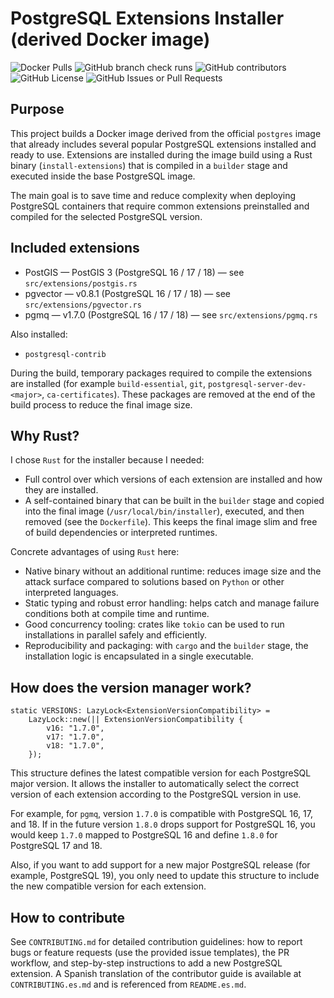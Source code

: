 # PostgreSQL Extensions Installer (derived Docker image)
![Docker Pulls](https://img.shields.io/docker/pulls/ruxwez/postgres?style=flat-square)
![GitHub branch check runs](https://img.shields.io/github/check-runs/ruxwez/postgres/main?cacheSeconds=60)
![GitHub contributors](https://img.shields.io/github/contributors/ruxwez/postgres?style=flat-square)
![GitHub License](https://img.shields.io/github/license/ruxwez/postgres?style=flat-square)
![GitHub Issues or Pull Requests](https://img.shields.io/github/issues/ruxwez/postgres?style=flat-square)

## Purpose

This project builds a Docker image derived from the official `postgres` image that already includes several popular PostgreSQL extensions installed and ready to use. Extensions are installed during the image build using a Rust binary (`install-extensions`) that is compiled in a `builder` stage and executed inside the base PostgreSQL image.

The main goal is to save time and reduce complexity when deploying PostgreSQL containers that require common extensions preinstalled and compiled for the selected PostgreSQL version.

## Included extensions

- PostGIS — PostGIS 3 (PostgreSQL 16 / 17 / 18) — see `src/extensions/postgis.rs`
- pgvector — v0.8.1 (PostgreSQL 16 / 17 / 18) — see `src/extensions/pgvector.rs`
- pgmq — v1.7.0 (PostgreSQL 16 / 17 / 18) — see `src/extensions/pgmq.rs`

Also installed:

- `postgresql-contrib`

During the build, temporary packages required to compile the extensions are installed (for example `build-essential`, `git`, `postgresql-server-dev-<major>`, `ca-certificates`). These packages are removed at the end of the build process to reduce the final image size.

## Why Rust?

I chose `Rust` for the installer because I needed:

- Full control over which versions of each extension are installed and how they are installed.
- A self-contained binary that can be built in the `builder` stage and copied into the final image (`/usr/local/bin/installer`), executed, and then removed (see the `Dockerfile`). This keeps the final image slim and free of build dependencies or interpreted runtimes.

Concrete advantages of using `Rust` here:

- Native binary without an additional runtime: reduces image size and the attack surface compared to solutions based on `Python` or other interpreted languages.
- Static typing and robust error handling: helps catch and manage failure conditions both at compile time and runtime.
- Good concurrency tooling: crates like `tokio` can be used to run installations in parallel safely and efficiently.
- Reproducibility and packaging: with `cargo` and the `builder` stage, the installation logic is encapsulated in a single executable.

## How does the version manager work?

```/dev/null/versions.rs#L1-9
static VERSIONS: LazyLock<ExtensionVersionCompatibility> =
    LazyLock::new(|| ExtensionVersionCompatibility {
        v16: "1.7.0",
        v17: "1.7.0",
        v18: "1.7.0",
    });
```

This structure defines the latest compatible version for each PostgreSQL major version. It allows the installer to automatically select the correct version of each extension according to the PostgreSQL version in use.

For example, for `pgmq`, version `1.7.0` is compatible with PostgreSQL 16, 17, and 18. If in the future version `1.8.0` drops support for PostgreSQL 16, you would keep `1.7.0` mapped to PostgreSQL 16 and define `1.8.0` for PostgreSQL 17 and 18.

Also, if you want to add support for a new major PostgreSQL release (for example, PostgreSQL 19), you only need to update this structure to include the new compatible version for each extension.

## How to contribute

See `CONTRIBUTING.md` for detailed contribution guidelines: how to report bugs or feature requests (use the provided issue templates), the PR workflow, and step-by-step instructions to add a new PostgreSQL extension. A Spanish translation of the contributor guide is available at `CONTRIBUTING.es.md` and is referenced from `README.es.md`.
